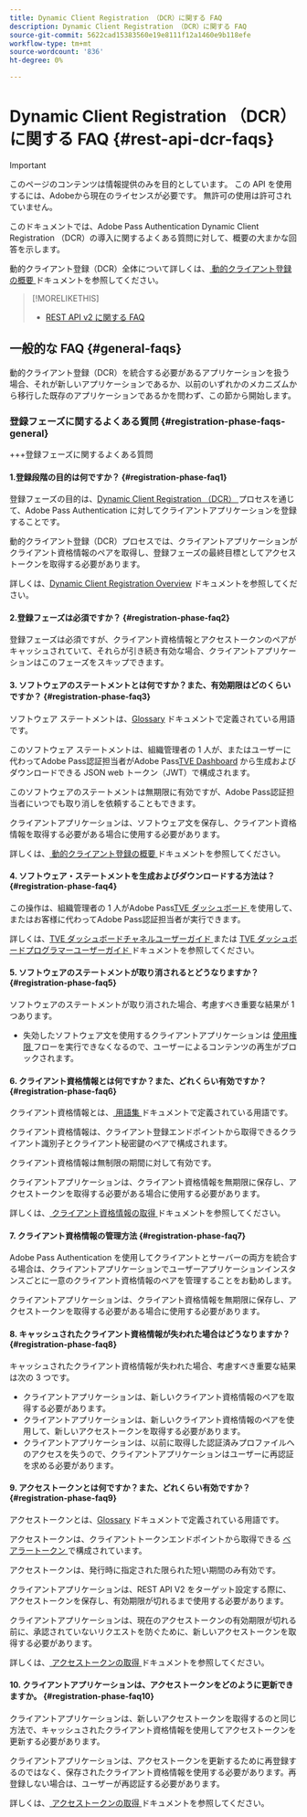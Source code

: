 ```yaml
---
title: Dynamic Client Registration （DCR）に関する FAQ
description: Dynamic Client Registration （DCR）に関する FAQ
source-git-commit: 5622cad15383560e19e8111f12a1460e9b118efe
workflow-type: tm+mt
source-wordcount: '836'
ht-degree: 0%

---
```


# Dynamic Client Registration （DCR）に関する FAQ {#rest-api-dcr-faqs}

>[!IMPORTANT]
>
> このページのコンテンツは情報提供のみを目的としています。 この API を使用するには、Adobeから現在のライセンスが必要です。 無許可の使用は許可されていません。

このドキュメントでは、Adobe Pass Authentication Dynamic Client Registration （DCR）の導入に関するよくある質問に対して、概要の大まかな回答を示します。

動的クライアント登録（DCR）全体について詳しくは、[ 動的クライアント登録の概要 ](/help/authentication/integration-guide-programmers/rest-apis/rest-api-dcr/dynamic-client-registration-overview.md) ドキュメントを参照してください。

>[!MORELIKETHIS]
>
> * [REST API v2 に関する FAQ](/help/authentication/integration-guide-programmers/rest-apis/rest-api-v2/rest-api-v2-faqs.md)

## 一般的な FAQ {#general-faqs}

動的クライアント登録（DCR）を統合する必要があるアプリケーションを扱う場合、それが新しいアプリケーションであるか、以前のいずれかのメカニズムから移行した既存のアプリケーションであるかを問わず、この節から開始します。

### 登録フェーズに関するよくある質問 {#registration-phase-faqs-general}

+++登録フェーズに関するよくある質問

#### 1.登録段階の目的は何ですか？ {#registration-phase-faq1}

登録フェーズの目的は、[Dynamic Client Registration （DCR） ](/help/authentication/integration-guide-programmers/rest-apis/rest-api-v2/rest-api-v2-glossary.md#dcr) プロセスを通じて、Adobe Pass Authentication に対してクライアントアプリケーションを登録することです。

動的クライアント登録（DCR）プロセスでは、クライアントアプリケーションがクライアント資格情報のペアを取得し、登録フェーズの最終目標としてアクセストークンを取得する必要があります。

詳しくは、[Dynamic Client Registration Overview](/help/authentication/integration-guide-programmers/rest-apis/rest-api-dcr/dynamic-client-registration-overview.md) ドキュメントを参照してください。

#### 2.登録フェーズは必須ですか？ {#registration-phase-faq2}

登録フェーズは必須ですが、クライアント資格情報とアクセストークンのペアがキャッシュされていて、それらが引き続き有効な場合、クライアントアプリケーションはこのフェーズをスキップできます。

#### 3. ソフトウェアのステートメントとは何ですか？また、有効期限はどのくらいですか？ {#registration-phase-faq3}

ソフトウェア ステートメントは、[Glossary](/help/authentication/integration-guide-programmers/rest-apis/rest-api-v2/rest-api-v2-glossary.md#software-statement) ドキュメントで定義されている用語です。

このソフトウェア ステートメントは、組織管理者の 1 人が、またはユーザーに代わってAdobe Pass認証担当者がAdobe Pass[TVE Dashboard](/help/authentication/integration-guide-programmers/rest-apis/rest-api-v2/rest-api-v2-glossary.md#tve-dashboard) から生成およびダウンロードできる JSON web トークン（JWT）で構成されます。

このソフトウェアのステートメントは無期限に有効ですが、Adobe Pass認証担当者にいつでも取り消しを依頼することもできます。

クライアントアプリケーションは、ソフトウェア文を保存し、クライアント資格情報を取得する必要がある場合に使用する必要があります。

詳しくは、[ 動的クライアント登録の概要 ](/help/authentication/integration-guide-programmers/rest-apis/rest-api-dcr/dynamic-client-registration-overview.md) ドキュメントを参照してください。

#### 4. ソフトウェア・ステートメントを生成およびダウンロードする方法は？ {#registration-phase-faq4}

この操作は、組織管理者の 1 人がAdobe Pass[TVE ダッシュボード ](/help/authentication/integration-guide-programmers/rest-apis/rest-api-v2/rest-api-v2-glossary.md#tve-dashboard) を使用して、またはお客様に代わってAdobe Pass認証担当者が実行できます。

詳しくは、[TVE ダッシュボードチャネルユーザーガイド ](/help/authentication/user-guide-tve-dashboard/tve-dashboard-channels.md#registered-applications) または [TVE ダッシュボードプログラマーユーザーガイド ](/help/authentication/user-guide-tve-dashboard/tve-dashboard-programmers.md#registered-applications) ドキュメントを参照してください。

#### 5. ソフトウェアのステートメントが取り消されるとどうなりますか？ {#registration-phase-faq5}

ソフトウェアのステートメントが取り消された場合、考慮すべき重要な結果が 1 つあります。

* 失効したソフトウェア文を使用するクライアントアプリケーションは [ 使用権限 ](/help/authentication/integration-guide-programmers/rest-apis/rest-api-v2/rest-api-v2-glossary.md#entitlement) フローを実行できなくなるので、ユーザーによるコンテンツの再生がブロックされます。

#### 6. クライアント資格情報とは何ですか？また、どれくらい有効ですか？ {#registration-phase-faq6}

クライアント資格情報とは、[ 用語集 ](/help/authentication/integration-guide-programmers/rest-apis/rest-api-v2/rest-api-v2-glossary.md#client-credentials) ドキュメントで定義されている用語です。

クライアント資格情報は、クライアント登録エンドポイントから取得できるクライアント識別子とクライアント秘密鍵のペアで構成されます。

クライアント資格情報は無制限の期間に対して有効です。

クライアントアプリケーションは、クライアント資格情報を無期限に保存し、アクセストークンを取得する必要がある場合に使用する必要があります。

詳しくは、[ クライアント資格情報の取得 ](/help/authentication/integration-guide-programmers/rest-apis/rest-api-dcr/apis/dynamic-client-registration-apis-retrieve-client-credentials.md) ドキュメントを参照してください。

#### 7. クライアント資格情報の管理方法 {#registration-phase-faq7}

Adobe Pass Authentication を使用してクライアントとサーバーの両方を統合する場合は、クライアントアプリケーションでユーザーアプリケーションインスタンスごとに一意のクライアント資格情報のペアを管理することをお勧めします。

クライアントアプリケーションは、クライアント資格情報を無期限に保存し、アクセストークンを取得する必要がある場合に使用する必要があります。

#### 8. キャッシュされたクライアント資格情報が失われた場合はどうなりますか？ {#registration-phase-faq8}

キャッシュされたクライアント資格情報が失われた場合、考慮すべき重要な結果は次の 3 つです。

* クライアントアプリケーションは、新しいクライアント資格情報のペアを取得する必要があります。
* クライアントアプリケーションは、新しいクライアント資格情報のペアを使用して、新しいアクセストークンを取得する必要があります。
* クライアントアプリケーションは、以前に取得した認証済みプロファイルへのアクセスを失うので、クライアントアプリケーションはユーザーに再認証を求める必要があります。

#### 9. アクセストークンとは何ですか？また、どれくらい有効ですか？ {#registration-phase-faq9}

アクセストークンとは、[Glossary](/help/authentication/integration-guide-programmers/rest-apis/rest-api-v2/rest-api-v2-glossary.md#access-token) ドキュメントで定義されている用語です。

アクセストークンは、クライアントトークンエンドポイントから取得できる [ ベアラートークン ](/help/authentication/integration-guide-programmers/rest-apis/rest-api-v2/appendix/headers/rest-api-v2-appendix-headers-authorization.md) で構成されています。

アクセストークンは、発行時に指定された限られた短い期間のみ有効です。

クライアントアプリケーションは、REST API V2 をターゲット設定する際に、アクセストークンを保存し、有効期限が切れるまで使用する必要があります。

クライアントアプリケーションは、現在のアクセストークンの有効期限が切れる前に、承認されていないリクエストを防ぐために、新しいアクセストークンを取得する必要があります。

詳しくは、[ アクセストークンの取得 ](/help/authentication/integration-guide-programmers/rest-apis/rest-api-dcr/apis/dynamic-client-registration-apis-retrieve-access-token.md) ドキュメントを参照してください。

#### 10. クライアントアプリケーションは、アクセストークンをどのように更新できますか。 {#registration-phase-faq10}

クライアントアプリケーションは、新しいアクセストークンを取得するのと同じ方法で、キャッシュされたクライアント資格情報を使用してアクセストークンを更新する必要があります。

クライアントアプリケーションは、アクセストークンを更新するために再登録するのではなく、保存されたクライアント資格情報を使用する必要があります。再登録しない場合は、ユーザーが再認証する必要があります。

詳しくは、[ アクセストークンの取得 ](/help/authentication/integration-guide-programmers/rest-apis/rest-api-dcr/apis/dynamic-client-registration-apis-retrieve-access-token.md) ドキュメントを参照してください。
